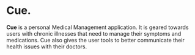 # Cue.

**Cue** is a personal Medical Management application. It is geared towards users with chronic illnesses that need to manage their symptoms and medications. Cue also gives the user tools to better communicate their health issues with their doctors.